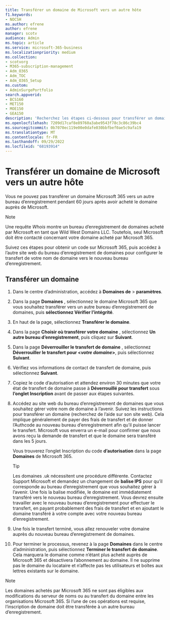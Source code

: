 ```yaml
---
title: Transférer un domaine de Microsoft vers un autre hôte
f1.keywords:
- NOCSH
ms.author: efrene
author: efrene
manager: scotv
audience: Admin
ms.topic: article
ms.service: microsoft-365-business
ms.localizationpriority: medium
ms.collection:
- scotvorg
- M365-subscription-management
- Adm_O365
- Adm_TOC
- Adm_O365_Setup
ms.custom:
- AdminSurgePortfolio
search.appverid:
- BCS160
- MET150
- MOE150
- GEA150
description: 'Recherchez les étapes ci-dessous pour transférer un domaine de Microsoft vers un autre bureau d’enregistrement. '
ms.openlocfilehash: 7209d17caf8e89760a3abe9543f78c3c86c39bc4
ms.sourcegitcommit: 0b7070ec119e00e0dafe030bbfbef0ae5c9afa19
ms.translationtype: MT
ms.contentlocale: fr-FR
ms.lasthandoff: 09/29/2022
ms.locfileid: "68193914"
---
```

# <a name="transfer-a-domain-from-microsoft-to-another-host"></a>Transférer un domaine de Microsoft vers un autre hôte

Vous ne pouvez pas transférer un domaine Microsoft 365 vers un autre bureau d’enregistrement pendant 60 jours après avoir acheté le domaine auprès de Microsoft.

> [!NOTE]
> Une requête _Whois_ montre un bureau d’enregistrement de domaines acheté par Microsoft en tant que Wild West Domains LLC. Toutefois, seul Microsoft doit être contacté concernant votre domaine acheté par Microsoft 365.

Suivez ces étapes pour obtenir un code sur Microsoft 365, puis accédez à l’autre site web du bureau d’enregistrement de domaines pour configurer le transfert de votre nom de domaine vers le nouveau bureau d’enregistrement.

## <a name="transfer-a-domain"></a>Transférer un domaine

1. Dans le centre d’administration, accédez à **Domaines de** \> **paramètres**.

2. Dans la page **Domaines** , sélectionnez le domaine Microsoft 365 que vous souhaitez transférer vers un autre bureau d’enregistrement de domaines, puis **sélectionnez Vérifier l’intégrité**.

3. En haut de la page, sélectionnez **Transférer le domaine**.

4. Dans la page **Choisir où transférer votre domaine** , sélectionnez **Un autre bureau d’enregistrement**, puis cliquez sur **Suivant**.

5. Dans la page **Déverrouiller le transfert de domaine** , sélectionnez **Déverrouiller le transfert pour <_votre domaine_>**, puis sélectionnez **Suivant**.

6. Vérifiez vos informations de contact de transfert de domaine, puis sélectionnez **Suivant**.

7. Copiez le code d’autorisation et attendez environ 30 minutes que votre état de transfert de domaine passe à **Déverrouillé pour transfert** sous **l’onglet Inscription** avant de passer aux étapes suivantes.

8. Accédez au site web du bureau d’enregistrement de domaines que vous souhaitez gérer votre nom de domaine à l’avenir. Suivez les instructions pour transférer un domaine (recherchez de l’aide sur son site web). Cela implique généralement de payer des frais de transfert et de donner l’Authcode au nouveau bureau d’enregistrement afin qu’il puisse lancer le transfert. Microsoft vous enverra un e-mail pour confirmer que nous avons reçu la demande de transfert et que le domaine sera transféré dans les 5 jours.

    Vous trouverez l’onglet Inscription du code **d’autorisation** dans la page **Domaines** de Microsoft 365.

    > [!TIP]
    > Les domaines .uk nécessitent une procédure différente. Contactez Support Microsoft et demandez un changement de **balise IPS** pour qu’il corresponde au bureau d’enregistrement que vous souhaitez gérer à l’avenir. Une fois la balise modifiée, le domaine est immédiatement transféré vers le nouveau bureau d’enregistrement. Vous devrez ensuite travailler avec le nouveau bureau d’enregistrement pour effectuer le transfert, en payant probablement des frais de transfert et en ajoutant le domaine transféré à votre compte avec votre nouveau bureau d’enregistrement.

9. Une fois le transfert terminé, vous allez renouveler votre domaine auprès du nouveau bureau d’enregistrement de domaines.

10. Pour terminer le processus, revenez à la page **Domaines** dans le centre d’administration, puis sélectionnez **Terminer le transfert de domaine**. Cela marquera le domaine comme n’étant plus acheté auprès de Microsoft 365 et désactivera l’abonnement au domaine. Il ne supprime pas le domaine du locataire et n’affecte pas les utilisateurs et boîtes aux lettres existants sur le domaine.

> [!NOTE]
> Les domaines achetés par Microsoft 365 ne sont pas éligibles aux modifications du serveur de noms ou au transfert du domaine entre les organisations Microsoft 365. Si l’une de ces opérations est requise, l’inscription de domaine doit être transférée à un autre bureau d’enregistrement.
